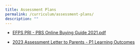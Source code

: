 ```yaml
---
title: Assessment Plans
permalink: /curriculum/assessment-plans/
description: ""
---
```

* [EFPS PRI - PBS Online Buying Guide 2021.pdf](/files/EFPS%20PRI%20-%20PBS%20Online%20Buying%20Guide%202021.pdf)

* [2023 Assessment Letter to Parents - P1 Learning Outcomes](files/2023%20Assessment%20Letter%20to%20Parents%20-%20P1%20Learning%20Outcomes.pdf)